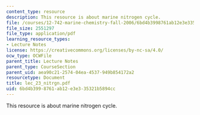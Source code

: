 ```yaml
---
content_type: resource
description: This resource is about marine nitrogen cycle.
file: /courses/12-742-marine-chemistry-fall-2006/6bd4b3998761ab12e3e335321b5894cc_lec_23_nitrgn.pdf
file_size: 2551297
file_type: application/pdf
learning_resource_types:
- Lecture Notes
license: https://creativecommons.org/licenses/by-nc-sa/4.0/
ocw_type: OCWFile
parent_title: Lecture Notes
parent_type: CourseSection
parent_uid: aea90c21-2574-04ea-4537-949b854172a2
resourcetype: Document
title: lec_23_nitrgn.pdf
uid: 6bd4b399-8761-ab12-e3e3-35321b5894cc
---
```

This resource is about marine nitrogen cycle.